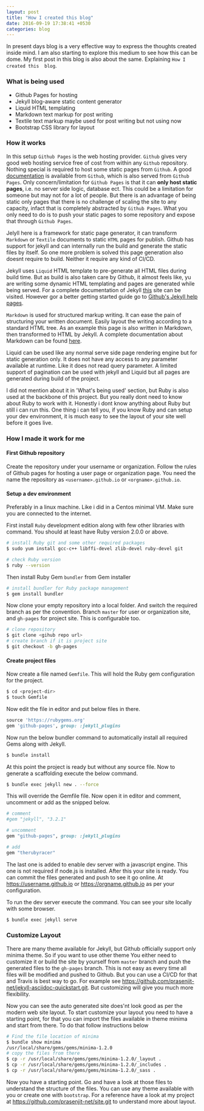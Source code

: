 ```yaml
---
layout: post
title: "How I created this blog"
date: 2016-09-19 17:38:41 +0530
categories: blog
---
```


In present days blog is a very effective way to express the thoughts created inside mind. I am also starting to explore 
this medium to see how this can be dome. My first post in this blog is also about the same. Explaining `How I created this 
blog`.

### What is being used

* Github Pages for hosting
* Jekyll blog-aware static content generator
* Liquid HTML templating
* Markdown text markup for post writing
* Textile text markup maybe used for post writing but not using now
* Bootstrap CSS library for layout

### How it works

In this setup `Github Pages` is the web hosting provider. `Github` gives very good web hosting service free of cost from within any 
`Github` repository. Nothing special is required to host some static pages from `Github`. A good 
[documentation](https://help.github.com/categories/github-pages-basics/) is available from `Github`, which is also served from `Github Pages`. 
Only concern/limitation for `Github Pages` is that it can **only host static pages**, i.e. no server side logic, database ect. This could be a 
limitation for someone but may not for a lot of people. But there is an advantage of being static only pages that there is no challenge 
of scaling the site to any capacity, infact that is completely abstracted by `Github Pages`. What you only need to do is to push your 
static pages to some repository and expose that through `Github Pages`.

Jelyll here is a framework for static page generator, it can transform `Markdown` or `Textile` documents to static `HTML` pages for publish. 
Github has support for jekyll and can internally run the build and generate the static files by itself. So one more problem is solved this 
page generation also doesnt require to build. Neither it require any kind of CI/CD.

Jekyll uses `Liquid` HTML template to pre-generate all HTML files during build time. But as build is also taken care by Github, it almost feels 
like, yu are writing some dynamic HTML templating and pages are generated while being served. For a complete documentation of 
Jekyll [this](https://jekyllrb.com/docs/home/) site can be visited. However gor a better getting started guide go to [Github's Jekyll 
help pages](https://help.github.com/articles/using-jekyll-as-a-static-site-generator-with-github-pages/).

`Markdown` is used for structured markup writing. It can ease the pain of structuring your written document. Easily layout the writing 
according to a standard HTML tree. As an example this page is also written in Markdown, then transformed to HTML by Jekyll. A complete 
documentation about Markdown can be found [here](https://guides.github.com/features/mastering-markdown/).

Liquid can be used like any normal serve side page rendering engine but for static generation only. It does not have any access to any 
parameter available at runtime. Like it does not read query parameter. A limited support of pagination can be used with jekyll and Liquid 
but all pages are generated during build of the project.

I did not mention about it in 'What's being used' section, but Ruby is also used at the backbone of this project. But you really dont need 
to know about Ruby to work with it. Honestly i dont know anything about Ruby but still i can run this. One thing i can tell you, if you know 
Ruby and can setup your dev environment, it is much easy to see the layout of your site well before it goes live.

### How I made it work for me

#### First Github repository

Create the repository under your username or organization. Follow the rules of Github pages for hosting a user page or organization page. 
You need the name the repository as `<username>.github.io` or `<orgname>.github.io`.

#### Setup a dev environment

Preferably in a linux machine. Like i did in a Centos minimal VM. Make sure you are connected to the internet.

First install `Ruby` development edition along with few other libraries with command. You should at least have Ruby version 2.0.0 or above.

```bash
# install Ruby git and some other required packages
$ sudo yum install gcc-c++ libffi-devel zlib-devel ruby-devel git
```

```bash
# check Ruby version
$ ruby --version
```

Then install Ruby Gem `bundler` from Gem installer

```bash
# install bundler for Ruby package management
$ gem install bundler
```

Now clone your empty repository into a local folder. And switch the required branch as per the convention. Branch `master` for user or 
organization site, and `gh-pages` for project site. This is configurable too.

```bash
# clone repository
$ git clone <gihub repo url>
# create branch if it is project site
$ git checkout -b gh-pages
```

#### Create project files

Now create a file named `Gemfile`. This will hold the Ruby gem configuration for the project.

```bash
$ cd <project-dir>
$ touch Gemfile
```

Now edit the file in editor and put below files in there.

```ruby
source 'https://rubygems.org'
gem 'github-pages', group: :jekyll_plugins
```

Now run the below bundler command to automatically install all required Gems along with Jekyll.

```bash
$ bundle install
```

At this point the project is ready but without any source file. Now to generate a scaffolding execute the below command.

```bash
$ bundle exec jekyll new . --force
```

This will override the Gemfile file. Now open it in editor and comment, uncomment or add as the snipped below.

```ruby
# comment
#gem "jekyll", "3.2.1"

# uncomment
gem "github-pages", group: :jekyll_plugins

# add
gem "therubyracer"
```

The last one is added to enable dev server with a javascript engine. This one is not required if node.js is installed. 
After this your site is ready. You can commit the files generated and push to see it go online. At 
https://username.github.io or https://orgname.github.io as per your configuration.

To run the dev server execute the command. You can see your site locally with some browser.

```bash
$ bundle exec jekyll serve
```

### Customize Layout

There are many theme available for Jekyll, but Github officially support only minima theme. So if you want to use other theme 
You either need to customize it or build the site by yourself from `master` branch and push the generated files to the `gh-pages` 
branch. This is not easy as every time all files will be modified and pushed to Github. But you can use a CI/CD for that and Travis is 
best way to go. For example see https://github.com/prasenjit-net/jekyll-asciidoc-quickstart.git. But customizing will give you much more 
flexibility.

Now you can see the auto generated site does'nt look good as per the modern web site layout. To start customize your layout 
you need to have a starting point, for that you can import the files available in theme minima and start from there. To 
do that follow instructions below

```bash
# Find the file location of minima
$ bundle show minima
/usr/local/share/gems/gems/minima-1.2.0
# copy the files from there
$ cp -r /usr/local/share/gems/gems/minima-1.2.0/_layout .
$ cp -r /usr/local/share/gems/gems/minima-1.2.0/_includes .
$ cp -r /usr/local/share/gems/gems/minima-1.2.0/_sass .
```

Now you have a starting point. Go and have a look at those files to understand the structure of the 
files. You can use any theme available with you or create one with `bootstrap`. For a reference have a look at my 
project at https://github.com/prasenjit-net/site.git to understand more about layout.